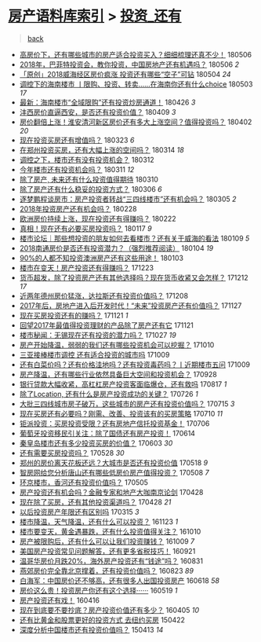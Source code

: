 [房产语料库索引](../../README.md)  > [投资_还有](投资_还有.md)
====
> [back](../README.md)

- [高房价下，还有哪些城市的房产适合投资买入？细细梳理还真不少！](http://jkwz.applinzi.com/ittc/7100050146480096262.html#%E9%AB%98%E6%88%BF%E4%BB%B7%E4%B8%8B%EF%BC%8C%E8%BF%98%E6%9C%89%E5%93%AA%E4%BA%9B%E5%9F%8E%E5%B8%82%E7%9A%84%E6%88%BF%E4%BA%A7%E9%80%82%E5%90%88%E6%8A%95%E8%B5%84%E4%B9%B0%E5%85%A5%EF%BC%9F%E7%BB%86%E7%BB%86%E6%A2%B3%E7%90%86%E8%BF%98%E7%9C%9F%E4%B8%8D%E5%B0%91%EF%BC%81) 180506  
- [2018年，巴菲特投资会，教你投资，中国房地产还有机遇吗？](http://jkwz.applinzi.com/ittc/7099976920110466058.html#2018%E5%B9%B4%EF%BC%8C%E5%B7%B4%E8%8F%B2%E7%89%B9%E6%8A%95%E8%B5%84%E4%BC%9A%EF%BC%8C%E6%95%99%E4%BD%A0%E6%8A%95%E8%B5%84%EF%BC%8C%E4%B8%AD%E5%9B%BD%E6%88%BF%E5%9C%B0%E4%BA%A7%E8%BF%98%E6%9C%89%E6%9C%BA%E9%81%87%E5%90%97%EF%BC%9F) 180506 *2* 
- [「原创」2018威海经区房价疯涨 投资还有哪些“空子”可钻](http://jkwz.applinzi.com/ittc/7099248494495925254.html#%E3%80%8C%E5%8E%9F%E5%88%9B%E3%80%8D2018%E5%A8%81%E6%B5%B7%E7%BB%8F%E5%8C%BA%E6%88%BF%E4%BB%B7%E7%96%AF%E6%B6%A8+%E6%8A%95%E8%B5%84%E8%BF%98%E6%9C%89%E5%93%AA%E4%BA%9B%E2%80%9C%E7%A9%BA%E5%AD%90%E2%80%9D%E5%8F%AF%E9%92%BB) 180504 *24* 
- [调控下的海南楼市 丨限购、投资、转卖……在海南你还有什么choice](http://jkwz.applinzi.com/ittc/7098891206300009479.html#%E8%B0%83%E6%8E%A7%E4%B8%8B%E7%9A%84%E6%B5%B7%E5%8D%97%E6%A5%BC%E5%B8%82+%E4%B8%A8%E9%99%90%E8%B4%AD%E3%80%81%E6%8A%95%E8%B5%84%E3%80%81%E8%BD%AC%E5%8D%96%E2%80%A6%E2%80%A6%E5%9C%A8%E6%B5%B7%E5%8D%97%E4%BD%A0%E8%BF%98%E6%9C%89%E4%BB%80%E4%B9%88choice) 180503 *17* 
- [最新：海南楼市“全域限购”还有投资炒房通道！](http://jkwz.applinzi.com/ittc/7096199375091139601.html#%E6%9C%80%E6%96%B0%EF%BC%9A%E6%B5%B7%E5%8D%97%E6%A5%BC%E5%B8%82%E2%80%9C%E5%85%A8%E5%9F%9F%E9%99%90%E8%B4%AD%E2%80%9D%E8%BF%98%E6%9C%89%E6%8A%95%E8%B5%84%E7%82%92%E6%88%BF%E9%80%9A%E9%81%93%EF%BC%81) 180426 *3* 
- [沣西房价直逼西安，是否还有投资价值？](http://jkwz.applinzi.com/ittc/7089917098711319558.html#%E6%B2%A3%E8%A5%BF%E6%88%BF%E4%BB%B7%E7%9B%B4%E9%80%BC%E8%A5%BF%E5%AE%89%EF%BC%8C%E6%98%AF%E5%90%A6%E8%BF%98%E6%9C%89%E6%8A%95%E8%B5%84%E4%BB%B7%E5%80%BC%EF%BC%9F) 180409 *3* 
- [房价翻倍上涨！淮安清河新区房价还有多大上涨空间？值得投资吗？](http://jkwz.applinzi.com/ittc/7087398659857843216.html#%E6%88%BF%E4%BB%B7%E7%BF%BB%E5%80%8D%E4%B8%8A%E6%B6%A8%EF%BC%81%E6%B7%AE%E5%AE%89%E6%B8%85%E6%B2%B3%E6%96%B0%E5%8C%BA%E6%88%BF%E4%BB%B7%E8%BF%98%E6%9C%89%E5%A4%9A%E5%A4%A7%E4%B8%8A%E6%B6%A8%E7%A9%BA%E9%97%B4%EF%BC%9F%E5%80%BC%E5%BE%97%E6%8A%95%E8%B5%84%E5%90%97%EF%BC%9F) 180402 *20* 
- [现在投资买房还有增值吗？](http://jkwz.applinzi.com/ittc/7083766876272591888.html#%E7%8E%B0%E5%9C%A8%E6%8A%95%E8%B5%84%E4%B9%B0%E6%88%BF%E8%BF%98%E6%9C%89%E5%A2%9E%E5%80%BC%E5%90%97%EF%BC%9F) 180323 *6* 
- [在郑州投资买房，还有大幅上涨的空间吗？](http://jkwz.applinzi.com/ittc/7080312801325483024.html#%E5%9C%A8%E9%83%91%E5%B7%9E%E6%8A%95%E8%B5%84%E4%B9%B0%E6%88%BF%EF%BC%8C%E8%BF%98%E6%9C%89%E5%A4%A7%E5%B9%85%E4%B8%8A%E6%B6%A8%E7%9A%84%E7%A9%BA%E9%97%B4%E5%90%97%EF%BC%9F) 180314 *18* 
- [调控之下，楼市还有没有投资机会？](http://jkwz.applinzi.com/ittc/7079605031412433936.html#%E8%B0%83%E6%8E%A7%E4%B9%8B%E4%B8%8B%EF%BC%8C%E6%A5%BC%E5%B8%82%E8%BF%98%E6%9C%89%E6%B2%A1%E6%9C%89%E6%8A%95%E8%B5%84%E6%9C%BA%E4%BC%9A%EF%BC%9F) 180312  
- [今年楼市还有投资机会吗？](http://jkwz.applinzi.com/ittc/7079163059723846667.html#%E4%BB%8A%E5%B9%B4%E6%A5%BC%E5%B8%82%E8%BF%98%E6%9C%89%E6%8A%95%E8%B5%84%E6%9C%BA%E4%BC%9A%E5%90%97%EF%BC%9F) 180311 *12* 
- [除了房产, 未来还有什么投资值得期待](http://jkwz.applinzi.com/ittc/7078843084391842832.html#%E9%99%A4%E4%BA%86%E6%88%BF%E4%BA%A7%2C+%E6%9C%AA%E6%9D%A5%E8%BF%98%E6%9C%89%E4%BB%80%E4%B9%88%E6%8A%95%E8%B5%84%E5%80%BC%E5%BE%97%E6%9C%9F%E5%BE%85) 180310  
- [除了房产还有什么稳妥的投资方式？](http://jkwz.applinzi.com/ittc/7077283907097854992.html#%E9%99%A4%E4%BA%86%E6%88%BF%E4%BA%A7%E8%BF%98%E6%9C%89%E4%BB%80%E4%B9%88%E7%A8%B3%E5%A6%A5%E7%9A%84%E6%8A%95%E8%B5%84%E6%96%B9%E5%BC%8F%EF%BC%9F) 180306 *6* 
- [逐梦鹏程谈房市：房产投资者转战“三四线楼市”还有机会吗？](http://jkwz.applinzi.com/ittc/7077089142557377547.html#%E9%80%90%E6%A2%A6%E9%B9%8F%E7%A8%8B%E8%B0%88%E6%88%BF%E5%B8%82%EF%BC%9A%E6%88%BF%E4%BA%A7%E6%8A%95%E8%B5%84%E8%80%85%E8%BD%AC%E6%88%98%E2%80%9C%E4%B8%89%E5%9B%9B%E7%BA%BF%E6%A5%BC%E5%B8%82%E2%80%9D%E8%BF%98%E6%9C%89%E6%9C%BA%E4%BC%9A%E5%90%97%EF%BC%9F) 180305 *2* 
- [2018年投资房产还有机会吗？](http://jkwz.applinzi.com/ittc/7075178328309105671.html#2018%E5%B9%B4%E6%8A%95%E8%B5%84%E6%88%BF%E4%BA%A7%E8%BF%98%E6%9C%89%E6%9C%BA%E4%BC%9A%E5%90%97%EF%BC%9F) 180228  
- [欧洲房价持续上涨，现在投资还有得赚吗？](http://jkwz.applinzi.com/ittc/7072857881521423377.html#%E6%AC%A7%E6%B4%B2%E6%88%BF%E4%BB%B7%E6%8C%81%E7%BB%AD%E4%B8%8A%E6%B6%A8%EF%BC%8C%E7%8E%B0%E5%9C%A8%E6%8A%95%E8%B5%84%E8%BF%98%E6%9C%89%E5%BE%97%E8%B5%9A%E5%90%97%EF%BC%9F) 180222  
- [真相！现在还有必要买房投资吗？](http://jkwz.applinzi.com/ittc/7059686290369283082.html#%E7%9C%9F%E7%9B%B8%EF%BC%81%E7%8E%B0%E5%9C%A8%E8%BF%98%E6%9C%89%E5%BF%85%E8%A6%81%E4%B9%B0%E6%88%BF%E6%8A%95%E8%B5%84%E5%90%97%EF%BC%9F) 180117 *9* 
- [楼市论坛｜那些想投资的朋友如何去看楼市？还有关于威海的看法](http://jkwz.applinzi.com/ittc/7056517685058208774.html#%E6%A5%BC%E5%B8%82%E8%AE%BA%E5%9D%9B%EF%BD%9C%E9%82%A3%E4%BA%9B%E6%83%B3%E6%8A%95%E8%B5%84%E7%9A%84%E6%9C%8B%E5%8F%8B%E5%A6%82%E4%BD%95%E5%8E%BB%E7%9C%8B%E6%A5%BC%E5%B8%82%EF%BC%9F%E8%BF%98%E6%9C%89%E5%85%B3%E4%BA%8E%E5%A8%81%E6%B5%B7%E7%9A%84%E7%9C%8B%E6%B3%95) 180109 *5* 
- [2018南通房价是否还有投资潜力？（强烈推荐阅读）](http://jkwz.applinzi.com/ittc/7054777169715135498.html#2018%E5%8D%97%E9%80%9A%E6%88%BF%E4%BB%B7%E6%98%AF%E5%90%A6%E8%BF%98%E6%9C%89%E6%8A%95%E8%B5%84%E6%BD%9C%E5%8A%9B%EF%BC%9F%EF%BC%88%E5%BC%BA%E7%83%88%E6%8E%A8%E8%8D%90%E9%98%85%E8%AF%BB%EF%BC%89) 180104 *19* 
- [90%的人都不知投资澳洲房产还有这些用途！](http://jkwz.applinzi.com/ittc/7054405981037921297.html#90%25%E7%9A%84%E4%BA%BA%E9%83%BD%E4%B8%8D%E7%9F%A5%E6%8A%95%E8%B5%84%E6%BE%B3%E6%B4%B2%E6%88%BF%E4%BA%A7%E8%BF%98%E6%9C%89%E8%BF%99%E4%BA%9B%E7%94%A8%E9%80%94%EF%BC%81) 180103  
- [楼市在变天！房产投资还有得赚吗？](http://jkwz.applinzi.com/ittc/7049583217210819600.html#%E6%A5%BC%E5%B8%82%E5%9C%A8%E5%8F%98%E5%A4%A9%EF%BC%81%E6%88%BF%E4%BA%A7%E6%8A%95%E8%B5%84%E8%BF%98%E6%9C%89%E5%BE%97%E8%B5%9A%E5%90%97%EF%BC%9F) 171223  
- [货币超发，除了投资房产还有其他选择吗？现在货币收紧又会怎样？](http://jkwz.applinzi.com/ittc/7046156937362670608.html#%E8%B4%A7%E5%B8%81%E8%B6%85%E5%8F%91%EF%BC%8C%E9%99%A4%E4%BA%86%E6%8A%95%E8%B5%84%E6%88%BF%E4%BA%A7%E8%BF%98%E6%9C%89%E5%85%B6%E4%BB%96%E9%80%89%E6%8B%A9%E5%90%97%EF%BC%9F%E7%8E%B0%E5%9C%A8%E8%B4%A7%E5%B8%81%E6%94%B6%E7%B4%A7%E5%8F%88%E4%BC%9A%E6%80%8E%E6%A0%B7%EF%BC%9F) 171212 *17* 
- [近两年德州房价猛涨，达拉斯还有投资价值吗？](http://jkwz.applinzi.com/ittc/7044616551892780049.html#%E8%BF%91%E4%B8%A4%E5%B9%B4%E5%BE%B7%E5%B7%9E%E6%88%BF%E4%BB%B7%E7%8C%9B%E6%B6%A8%EF%BC%8C%E8%BE%BE%E6%8B%89%E6%96%AF%E8%BF%98%E6%9C%89%E6%8A%95%E8%B5%84%E4%BB%B7%E5%80%BC%E5%90%97%EF%BC%9F) 171208  
- [2017年后，房地产进入后开发时代！“未来”投资房产还有价值吗？](http://jkwz.applinzi.com/ittc/7040567973482333200.html#2017%E5%B9%B4%E5%90%8E%EF%BC%8C%E6%88%BF%E5%9C%B0%E4%BA%A7%E8%BF%9B%E5%85%A5%E5%90%8E%E5%BC%80%E5%8F%91%E6%97%B6%E4%BB%A3%EF%BC%81%E2%80%9C%E6%9C%AA%E6%9D%A5%E2%80%9D%E6%8A%95%E8%B5%84%E6%88%BF%E4%BA%A7%E8%BF%98%E6%9C%89%E4%BB%B7%E5%80%BC%E5%90%97%EF%BC%9F) 171127  
- [现在买房投资还有的赚吗？](http://jkwz.applinzi.com/ittc/7038482837055996945.html#%E7%8E%B0%E5%9C%A8%E4%B9%B0%E6%88%BF%E6%8A%95%E8%B5%84%E8%BF%98%E6%9C%89%E7%9A%84%E8%B5%9A%E5%90%97%EF%BC%9F) 171121 *1* 
- [回望2017年最值得投资理财的产品除了房产还有它](http://jkwz.applinzi.com/ittc/7038481498167051280.html#%E5%9B%9E%E6%9C%9B2017%E5%B9%B4%E6%9C%80%E5%80%BC%E5%BE%97%E6%8A%95%E8%B5%84%E7%90%86%E8%B4%A2%E7%9A%84%E4%BA%A7%E5%93%81%E9%99%A4%E4%BA%86%E6%88%BF%E4%BA%A7%E8%BF%98%E6%9C%89%E5%AE%83) 171121  
- [楼市秘闻：无锡现在还有投资的潜力吗？](http://jkwz.applinzi.com/ittc/7029076939929814032.html#%E6%A5%BC%E5%B8%82%E7%A7%98%E9%97%BB%EF%BC%9A%E6%97%A0%E9%94%A1%E7%8E%B0%E5%9C%A8%E8%BF%98%E6%9C%89%E6%8A%95%E8%B5%84%E7%9A%84%E6%BD%9C%E5%8A%9B%E5%90%97%EF%BC%9F) 171027 *19* 
- [房产开始降温，弱弱的我们还有哪些投资机会可以挖掘？](http://jkwz.applinzi.com/ittc/7022761819779892241.html#%E6%88%BF%E4%BA%A7%E5%BC%80%E5%A7%8B%E9%99%8D%E6%B8%A9%EF%BC%8C%E5%BC%B1%E5%BC%B1%E7%9A%84%E6%88%91%E4%BB%AC%E8%BF%98%E6%9C%89%E5%93%AA%E4%BA%9B%E6%8A%95%E8%B5%84%E6%9C%BA%E4%BC%9A%E5%8F%AF%E4%BB%A5%E6%8C%96%E6%8E%98%EF%BC%9F) 171010  
- [三亚接棒楼市调控 还有适合投资的城市吗](http://jkwz.applinzi.com/ittc/7022535756747375633.html#%E4%B8%89%E4%BA%9A%E6%8E%A5%E6%A3%92%E6%A5%BC%E5%B8%82%E8%B0%83%E6%8E%A7+%E8%BF%98%E6%9C%89%E9%80%82%E5%90%88%E6%8A%95%E8%B5%84%E7%9A%84%E5%9F%8E%E5%B8%82%E5%90%97) 171009  
- [还有白菜价吗？还有价格洼地吗？还有投资毒药吗？丨近期楼市五问](http://jkwz.applinzi.com/ittc/7022510319417689105.html#%E8%BF%98%E6%9C%89%E7%99%BD%E8%8F%9C%E4%BB%B7%E5%90%97%EF%BC%9F%E8%BF%98%E6%9C%89%E4%BB%B7%E6%A0%BC%E6%B4%BC%E5%9C%B0%E5%90%97%EF%BC%9F%E8%BF%98%E6%9C%89%E6%8A%95%E8%B5%84%E6%AF%92%E8%8D%AF%E5%90%97%EF%BC%9F%E4%B8%A8%E8%BF%91%E6%9C%9F%E6%A5%BC%E5%B8%82%E4%BA%94%E9%97%AE) 171009  
- [房产降温，还有哪些行业依然具备巨大空间和投资机会？](http://jkwz.applinzi.com/ittc/7018490684330476560.html#%E6%88%BF%E4%BA%A7%E9%99%8D%E6%B8%A9%EF%BC%8C%E8%BF%98%E6%9C%89%E5%93%AA%E4%BA%9B%E8%A1%8C%E4%B8%9A%E4%BE%9D%E7%84%B6%E5%85%B7%E5%A4%87%E5%B7%A8%E5%A4%A7%E7%A9%BA%E9%97%B4%E5%92%8C%E6%8A%95%E8%B5%84%E6%9C%BA%E4%BC%9A%EF%BC%9F) 170928  
- [银行贷款大幅收紧，高杠杠房产投资客面临爆仓，还有救吗](http://jkwz.applinzi.com/ittc/7002859550410277905.html#%E9%93%B6%E8%A1%8C%E8%B4%B7%E6%AC%BE%E5%A4%A7%E5%B9%85%E6%94%B6%E7%B4%A7%EF%BC%8C%E9%AB%98%E6%9D%A0%E6%9D%A0%E6%88%BF%E4%BA%A7%E6%8A%95%E8%B5%84%E5%AE%A2%E9%9D%A2%E4%B8%B4%E7%88%86%E4%BB%93%EF%BC%8C%E8%BF%98%E6%9C%89%E6%95%91%E5%90%97) 170817 *1* 
- [除了Location, 还有什么是房产投资成功的关键？](http://jkwz.applinzi.com/ittc/6994621483031462929.html#%E9%99%A4%E4%BA%86Location%2C+%E8%BF%98%E6%9C%89%E4%BB%80%E4%B9%88%E6%98%AF%E6%88%BF%E4%BA%A7%E6%8A%95%E8%B5%84%E6%88%90%E5%8A%9F%E7%9A%84%E5%85%B3%E9%94%AE%EF%BC%9F) 170726 *1* 
- [大批三四线城市房子破万，这些城市的房产还有投资价值吗？](http://jkwz.applinzi.com/ittc/6990454938051019793.html#%E5%A4%A7%E6%89%B9%E4%B8%89%E5%9B%9B%E7%BA%BF%E5%9F%8E%E5%B8%82%E6%88%BF%E5%AD%90%E7%A0%B4%E4%B8%87%EF%BC%8C%E8%BF%99%E4%BA%9B%E5%9F%8E%E5%B8%82%E7%9A%84%E6%88%BF%E4%BA%A7%E8%BF%98%E6%9C%89%E6%8A%95%E8%B5%84%E4%BB%B7%E5%80%BC%E5%90%97%EF%BC%9F) 170715 *3* 
- [现在买房还有必要吗？刚需、改善、投资该有的买房策略](http://jkwz.applinzi.com/ittc/6988603236041638928.html#%E7%8E%B0%E5%9C%A8%E4%B9%B0%E6%88%BF%E8%BF%98%E6%9C%89%E5%BF%85%E8%A6%81%E5%90%97%EF%BC%9F%E5%88%9A%E9%9C%80%E3%80%81%E6%94%B9%E5%96%84%E3%80%81%E6%8A%95%E8%B5%84%E8%AF%A5%E6%9C%89%E7%9A%84%E4%B9%B0%E6%88%BF%E7%AD%96%E7%95%A5) 170710 *11* 
- [钜派投资：买房投资受限？还有房地产信托投资基金！](http://jkwz.applinzi.com/ittc/6987236766351098896.html#%E9%92%9C%E6%B4%BE%E6%8A%95%E8%B5%84%EF%BC%9A%E4%B9%B0%E6%88%BF%E6%8A%95%E8%B5%84%E5%8F%97%E9%99%90%EF%BC%9F%E8%BF%98%E6%9C%89%E6%88%BF%E5%9C%B0%E4%BA%A7%E4%BF%A1%E6%89%98%E6%8A%95%E8%B5%84%E5%9F%BA%E9%87%91%EF%BC%81) 170706  
- [葡萄牙投资移民引关注：除了国债还有房产投资！](http://jkwz.applinzi.com/ittc/6979072966351389700.html#%E8%91%A1%E8%90%84%E7%89%99%E6%8A%95%E8%B5%84%E7%A7%BB%E6%B0%91%E5%BC%95%E5%85%B3%E6%B3%A8%EF%BC%9A%E9%99%A4%E4%BA%86%E5%9B%BD%E5%80%BA%E8%BF%98%E6%9C%89%E6%88%BF%E4%BA%A7%E6%8A%95%E8%B5%84%EF%BC%81) 170614  
- [秦皇岛楼市还有多少投资买房的价值？](http://jkwz.applinzi.com/ittc/6975014542802158596.html#%E7%A7%A6%E7%9A%87%E5%B2%9B%E6%A5%BC%E5%B8%82%E8%BF%98%E6%9C%89%E5%A4%9A%E5%B0%91%E6%8A%95%E8%B5%84%E4%B9%B0%E6%88%BF%E7%9A%84%E4%BB%B7%E5%80%BC%EF%BC%9F) 170603 *30* 
- [还有需要买房投资吗？](http://jkwz.applinzi.com/ittc/6972841642204595205.html#%E8%BF%98%E6%9C%89%E9%9C%80%E8%A6%81%E4%B9%B0%E6%88%BF%E6%8A%95%E8%B5%84%E5%90%97%EF%BC%9F) 170528 *30* 
- [郑州的房价离天花板还远？大城市是否还有投资价值](http://jkwz.applinzi.com/ittc/6968950993214505989.html#%E9%83%91%E5%B7%9E%E7%9A%84%E6%88%BF%E4%BB%B7%E7%A6%BB%E5%A4%A9%E8%8A%B1%E6%9D%BF%E8%BF%98%E8%BF%9C%EF%BC%9F%E5%A4%A7%E5%9F%8E%E5%B8%82%E6%98%AF%E5%90%A6%E8%BF%98%E6%9C%89%E6%8A%95%E8%B5%84%E4%BB%B7%E5%80%BC) 170518 *9* 
- [智房网给您分析唐山还有哪些低房价房产值得投资？](http://jkwz.applinzi.com/ittc/6965329058479997957.html#%E6%99%BA%E6%88%BF%E7%BD%91%E7%BB%99%E6%82%A8%E5%88%86%E6%9E%90%E5%94%90%E5%B1%B1%E8%BF%98%E6%9C%89%E5%93%AA%E4%BA%9B%E4%BD%8E%E6%88%BF%E4%BB%B7%E6%88%BF%E4%BA%A7%E5%80%BC%E5%BE%97%E6%8A%95%E8%B5%84%EF%BC%9F) 170508 *7* 
- [环京楼市，香河还有投资价值吗？](http://jkwz.applinzi.com/ittc/6964321649158521861.html#%E7%8E%AF%E4%BA%AC%E6%A5%BC%E5%B8%82%EF%BC%8C%E9%A6%99%E6%B2%B3%E8%BF%98%E6%9C%89%E6%8A%95%E8%B5%84%E4%BB%B7%E5%80%BC%E5%90%97%EF%BC%9F) 170505  
- [房产投资还有机会吗？金融专家和地产大咖南京论剑](http://jkwz.applinzi.com/ittc/6961709409712473093.html#%E6%88%BF%E4%BA%A7%E6%8A%95%E8%B5%84%E8%BF%98%E6%9C%89%E6%9C%BA%E4%BC%9A%E5%90%97%EF%BC%9F%E9%87%91%E8%9E%8D%E4%B8%93%E5%AE%B6%E5%92%8C%E5%9C%B0%E4%BA%A7%E5%A4%A7%E5%92%96%E5%8D%97%E4%BA%AC%E8%AE%BA%E5%89%91) 170428  
- [现在除了买房，还有其他投资渠道吗？](http://jkwz.applinzi.com/ittc/6961646138015876100.html#%E7%8E%B0%E5%9C%A8%E9%99%A4%E4%BA%86%E4%B9%B0%E6%88%BF%EF%BC%8C%E8%BF%98%E6%9C%89%E5%85%B6%E4%BB%96%E6%8A%95%E8%B5%84%E6%B8%A0%E9%81%93%E5%90%97%EF%BC%9F) 170428 *21* 
- [以后投资房产年限还有区别吗](http://jkwz.applinzi.com/ittc/6945283229056762884.html#%E4%BB%A5%E5%90%8E%E6%8A%95%E8%B5%84%E6%88%BF%E4%BA%A7%E5%B9%B4%E9%99%90%E8%BF%98%E6%9C%89%E5%8C%BA%E5%88%AB%E5%90%97) 170315 *3* 
- [楼市降温，天气降温，还有什么可以投资？](http://jkwz.applinzi.com/ittc/6903726487869326340.html#%E6%A5%BC%E5%B8%82%E9%99%8D%E6%B8%A9%EF%BC%8C%E5%A4%A9%E6%B0%94%E9%99%8D%E6%B8%A9%EF%BC%8C%E8%BF%98%E6%9C%89%E4%BB%80%E4%B9%88%E5%8F%AF%E4%BB%A5%E6%8A%95%E8%B5%84%EF%BC%9F) 161123 *1* 
- [楼市要变天，黄金遇暴跌，还有什么投资值得关注？](http://jkwz.applinzi.com/ittc/6887437550414726149.html#%E6%A5%BC%E5%B8%82%E8%A6%81%E5%8F%98%E5%A4%A9%EF%BC%8C%E9%BB%84%E9%87%91%E9%81%87%E6%9A%B4%E8%B7%8C%EF%BC%8C%E8%BF%98%E6%9C%89%E4%BB%80%E4%B9%88%E6%8A%95%E8%B5%84%E5%80%BC%E5%BE%97%E5%85%B3%E6%B3%A8%EF%BC%9F) 161010  
- [房产被限购后，还有什么可以让我们投资赚钱？](http://jkwz.applinzi.com/ittc/6887047240266286084.html#%E6%88%BF%E4%BA%A7%E8%A2%AB%E9%99%90%E8%B4%AD%E5%90%8E%EF%BC%8C%E8%BF%98%E6%9C%89%E4%BB%80%E4%B9%88%E5%8F%AF%E4%BB%A5%E8%AE%A9%E6%88%91%E4%BB%AC%E6%8A%95%E8%B5%84%E8%B5%9A%E9%92%B1%EF%BC%9F) 161009 *7* 
- [美国房产投资常见问题解答，还有更多省税技巧！](http://jkwz.applinzi.com/ittc/6880334632561673220.html#%E7%BE%8E%E5%9B%BD%E6%88%BF%E4%BA%A7%E6%8A%95%E8%B5%84%E5%B8%B8%E8%A7%81%E9%97%AE%E9%A2%98%E8%A7%A3%E7%AD%94%EF%BC%8C%E8%BF%98%E6%9C%89%E6%9B%B4%E5%A4%9A%E7%9C%81%E7%A8%8E%E6%8A%80%E5%B7%A7%EF%BC%81) 160921  
- [温哥华房价月跌20%，海外房产投资还有“钱途”吗？](http://jkwz.applinzi.com/ittc/6872528859320288261.html#%E6%B8%A9%E5%93%A5%E5%8D%8E%E6%88%BF%E4%BB%B7%E6%9C%88%E8%B7%8C20%25%EF%BC%8C%E6%B5%B7%E5%A4%96%E6%88%BF%E4%BA%A7%E6%8A%95%E8%B5%84%E8%BF%98%E6%9C%89%E2%80%9C%E9%92%B1%E9%80%94%E2%80%9D%E5%90%97%EF%BC%9F) 160831  
- [燕郊房价完全靠北京撑着，还有投资价值吗？](http://jkwz.applinzi.com/ittc/6869244641039352837.html#%E7%87%95%E9%83%8A%E6%88%BF%E4%BB%B7%E5%AE%8C%E5%85%A8%E9%9D%A0%E5%8C%97%E4%BA%AC%E6%92%91%E7%9D%80%EF%BC%8C%E8%BF%98%E6%9C%89%E6%8A%95%E8%B5%84%E4%BB%B7%E5%80%BC%E5%90%97%EF%BC%9F) 160823 *89* 
- [白海军：中国房价还不够高，还有很多人出国投资房产](http://jkwz.applinzi.com/ittc/6845083372438946821.html#%E7%99%BD%E6%B5%B7%E5%86%9B%EF%BC%9A%E4%B8%AD%E5%9B%BD%E6%88%BF%E4%BB%B7%E8%BF%98%E4%B8%8D%E5%A4%9F%E9%AB%98%EF%BC%8C%E8%BF%98%E6%9C%89%E5%BE%88%E5%A4%9A%E4%BA%BA%E5%87%BA%E5%9B%BD%E6%8A%95%E8%B5%84%E6%88%BF%E4%BA%A7) 160618 *58* 
- [房价这么贵！投资房产你还有这个选择······](http://jkwz.applinzi.com/ittc/6833907589544674309.html#%E6%88%BF%E4%BB%B7%E8%BF%99%E4%B9%88%E8%B4%B5%EF%BC%81%E6%8A%95%E8%B5%84%E6%88%BF%E4%BA%A7%E4%BD%A0%E8%BF%98%E6%9C%89%E8%BF%99%E4%B8%AA%E9%80%89%E6%8B%A9%C2%B7%C2%B7%C2%B7%C2%B7%C2%B7%C2%B7) 160519 *1* 
- [房产投资还有戏！](http://jkwz.applinzi.com/ittc/6820731053824017412.html#%E6%88%BF%E4%BA%A7%E6%8A%95%E8%B5%84%E8%BF%98%E6%9C%89%E6%88%8F%EF%BC%81) 160416  
- [现在到底要不要抄底？房产投资价值还有多少？](http://jkwz.applinzi.com/ittc/6817666032130851845.html#%E7%8E%B0%E5%9C%A8%E5%88%B0%E5%BA%95%E8%A6%81%E4%B8%8D%E8%A6%81%E6%8A%84%E5%BA%95%EF%BC%9F%E6%88%BF%E4%BA%A7%E6%8A%95%E8%B5%84%E4%BB%B7%E5%80%BC%E8%BF%98%E6%9C%89%E5%A4%9A%E5%B0%91%EF%BC%9F) 160405 *10* 
- [还有比黄金和股票更好的投资方式 去纽约买房](http://jkwz.applinzi.com/ittc/547650611408410924.html#%E8%BF%98%E6%9C%89%E6%AF%94%E9%BB%84%E9%87%91%E5%92%8C%E8%82%A1%E7%A5%A8%E6%9B%B4%E5%A5%BD%E7%9A%84%E6%8A%95%E8%B5%84%E6%96%B9%E5%BC%8F+%E5%8E%BB%E7%BA%BD%E7%BA%A6%E4%B9%B0%E6%88%BF) 150422  
- [深度分析中国楼市还有投资价值吗？](http://jkwz.applinzi.com/ittc/547650611402724877.html#%E6%B7%B1%E5%BA%A6%E5%88%86%E6%9E%90%E4%B8%AD%E5%9B%BD%E6%A5%BC%E5%B8%82%E8%BF%98%E6%9C%89%E6%8A%95%E8%B5%84%E4%BB%B7%E5%80%BC%E5%90%97%EF%BC%9F) 150413 *14* 
